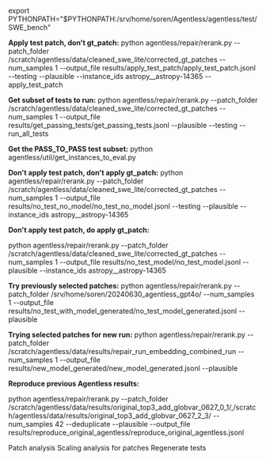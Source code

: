 export PYTHONPATH="$PYTHONPATH:/srv/home/soren/Agentless/agentless/test/SWE_bench"


**Apply test patch, don't gt_patch:**
python agentless/repair/rerank.py --patch_folder /scratch/agentless/data/cleaned_swe_lite/corrected_gt_patches --num_samples 1 --output_file results/apply_test_patch/apply_test_patch.jsonl --testing --plausible --instance_ids astropy__astropy-14365 --apply_test_patch

**Get subset of tests to run:**
python agentless/repair/rerank.py --patch_folder /scratch/agentless/data/cleaned_swe_lite/corrected_gt_patches --num_samples 1 --output_file results/get_passing_tests/get_passing_tests.jsonl  --plausible --testing --run_all_tests

**Get the PASS_TO_PASS test subset:**
python agentless/util/get_instances_to_eval.py

**Don't apply test patch, don't apply gt_patch:**
python agentless/repair/rerank.py --patch_folder /scratch/agentless/data/cleaned_swe_lite/corrected_gt_patches --num_samples 1 --output_file results/no_test_no_model/no_test_no_model.jsonl --testing --plausible --instance_ids astropy__astropy-14365

**Don't apply test patch, do apply gt_patch:**

python agentless/repair/rerank.py --patch_folder /scratch/agentless/data/cleaned_swe_lite/corrected_gt_patches --num_samples 1 --output_file results/no_test_model/no_test_model.jsonl --plausible --instance_ids astropy__astropy-14365

**Try previously selected patches:**
python agentless/repair/rerank.py --patch_folder /srv/home/soren/20240630_agentless_gpt4o/ --num_samples 1 --output_file results/no_test_with_model_generated/no_test_model_generated.jsonl --plausible

**Trying selected patches for new run:**
python agentless/repair/rerank.py --patch_folder /scratch/agentless/data/results/repair_run_embedding_combined_run --num_samples 1 --output_file results/new_model_generated/new_model_generated.jsonl --plausible


**Reproduce previous Agentless results:**

python agentless/repair/rerank.py --patch_folder /scratch/agentless/data/results/original_top3_add_globvar_0627_0_1/,/scratch/agentless/data/results/original_top3_add_globvar_0627_2_3/ --num_samples 42 --deduplicate --plausible --output_file results/reproduce_original_agentless/reproduce_original_agentless.jsonl

Patch analysis
Scaling analysis for patches
Regenerate tests

